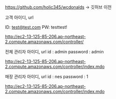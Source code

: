 
https://github.com/holic345/wcdonalds -> 깃허브 이전

고객 아이디, url

ID: test@test.com 
PW: testtest!

http://ec2-13-125-85-206.ap-northeast-2.compute.amazonaws.com/controller/

전체 관리자 아이디, url
id : admin 
password : admin

http://ec2-13-125-85-206.ap-northeast-2.compute.amazonaws.com/controller/index.mdo


매장 관리자 아이디, url
id : nes 
password : 1

http://ec2-13-125-85-206.ap-northeast-2.compute.amazonaws.com/controller/index.mdo


